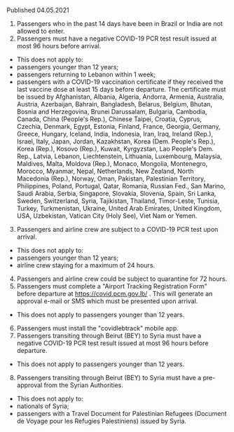 Published 04.05.2021 
1. Passengers who in the past 14 days have been in Brazil or India are not allowed to enter.
2. Passengers must have a negative COVID-19 PCR test result issued at most 96 hours before arrival.
- This does not apply to:
- passengers younger than 12 years;
- passengers returning to Lebanon within 1 week;
- passengers with a COVID-19 vaccination certificate if they received the last vaccine dose at least 15 days before departure. The certificate must be issued by Afghanistan, Albania, Algeria, Andorra, Armenia, Australia, Austria, Azerbaijan, Bahrain, Bangladesh, Belarus, Belgium, Bhutan, Bosnia and Herzegovina, Brunei Darussalam, Bulgaria, Cambodia, Canada, China (People's Rep.), Chinese Taipei, Croatia, Cyprus, Czechia, Denmark, Egypt, Estonia, Finland, France, Georgia, Germany, Greece, Hungary, Iceland, India, Indonesia, Iran, Iraq, Ireland (Rep.), Israel, Italy, Japan, Jordan, Kazakhstan, Korea (Dem. People's Rep.), Korea (Rep.), Kosovo (Rep.), Kuwait, Kyrgyzstan, Lao People's Dem. Rep., Latvia, Lebanon, Liechtenstein, Lithuania, Luxembourg, Malaysia, Maldives, Malta, Moldova (Rep.), Monaco, Mongolia, Montenegro, Morocco, Myanmar, Nepal, Netherlands, New Zealand, North Macedonia (Rep.), Norway, Oman, Pakistan, Palestinian Territory, Philippines, Poland, Portugal, Qatar, Romania, Russian Fed., San Marino, Saudi Arabia, Serbia, Singapore, Slovakia, Slovenia, Spain, Sri Lanka, Sweden, Switzerland, Syria, Tajikistan, Thailand, Timor-Leste, Tunisia, Turkey, Turkmenistan, Ukraine, United Arab Emirates, United Kingdom, USA, Uzbekistan, Vatican City (Holy See), Viet Nam or Yemen.
3. Passengers and airline crew are subject to a COVID-19 PCR test upon arrival.
- This does not apply to:
- passengers younger than 12 years;
- airline crew staying for a maximum of 24 hours.
4. Passengers and airline crew could be subject to quarantine for 72 hours.
5. Passengers must complete a "Airport Tracking Registration Form" before departure at <a href="https://covid.pcm.gov.lb/">https://covid.pcm.gov.lb/</a> . This will generate an approval e-mail or SMS which must be presented upon arrival.
- This does not apply to passengers younger than 12 years.
6. Passengers must install the "covidlebtrack" mobile app.
7. Passengers transiting through Beirut (BEY) to Syria must have a negative COVID-19 PCR test result issued at most 96 hours before departure.
- This does not apply to passengers younger than 12 years.
8. Passengers transiting through Beirut (BEY) to Syria must have a pre-approval from the Syrian Authorities.
- This does not apply to:
- nationals of Syria;
- passengers with a Travel Document for Palestinian Refugees (Document de Voyage pour les Refugies Palestiniens) issued by Syria.


